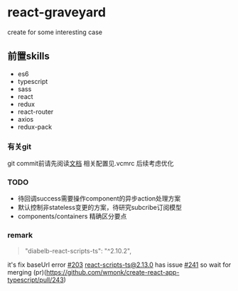 
# react-graveyard
create for some interesting case

## 前置skills

+ es6
+ typescript
+ sass
+ react
+ redux
+ react-router
+ axios
+ redux-pack

###  有关git
git commit前请先阅读[文档](http://www.ruanyifeng.com/blog/2016/01/commit_message_change_log.html)
相关配置见.vcmrc
后续考虑优化

### TODO

+ 待回调success需要操作component的异步action处理方案
+ 默认控制非stateless变更的方案，待研究subcribe订阅模型
+ components/containers 精确区分要点


### remark

> "diabelb-react-scripts-ts": "^2.10.2",

it's fix baseUrl error [#203](https://github.com/wmonk/create-react-app-typescript/issues/203)
react-scripts-ts@2.13.0 has issue [#241](https://github.com/wmonk/create-react-app-typescript/issues/241)
so wait for merging (pr)(https://github.com/wmonk/create-react-app-typescript/pull/243)
